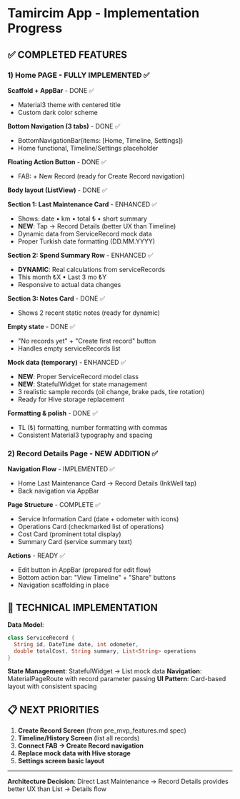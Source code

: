 # Tamircim App - Implementation Progress

## ✅ COMPLETED FEATURES

### 1) Home PAGE - FULLY IMPLEMENTED ✅

**Scaffold + AppBar** - DONE ✅
- Material3 theme with centered title
- Custom dark color scheme

**Bottom Navigation (3 tabs)** - DONE ✅
- BottomNavigationBar(items: [Home, Timeline, Settings])
- Home functional, Timeline/Settings placeholder

**Floating Action Button** - DONE ✅
- FAB: + New Record (ready for Create Record navigation)

**Body layout (ListView)** - DONE ✅

**Section 1: Last Maintenance Card** - ENHANCED ✅
- Shows: date • km • total ₺ • short summary
- **NEW**: Tap → Record Details (better UX than Timeline)
- Dynamic data from ServiceRecord mock data
- Proper Turkish date formatting (DD.MM.YYYY)

**Section 2: Spend Summary Row** - ENHANCED ✅
- **DYNAMIC**: Real calculations from serviceRecords
- This month ₺X • Last 3 mo ₺Y
- Responsive to actual data changes

**Section 3: Notes Card** - DONE ✅
- Shows 2 recent static notes (ready for dynamic)

**Empty state** - DONE ✅
- "No records yet" + "Create first record" button
- Handles empty serviceRecords list

**Mock data (temporary)** - ENHANCED ✅
- **NEW**: Proper ServiceRecord model class
- **NEW**: StatefulWidget for state management
- 3 realistic sample records (oil change, brake pads, tire rotation)
- Ready for Hive storage replacement

**Formatting & polish** - DONE ✅
- TL (₺) formatting, number formatting with commas
- Consistent Material3 typography and spacing

### 2) Record Details Page - NEW ADDITION ✅

**Navigation Flow** - IMPLEMENTED ✅
- Home Last Maintenance Card → Record Details (InkWell tap)
- Back navigation via AppBar

**Page Structure** - COMPLETE ✅
- Service Information Card (date + odometer with icons)
- Operations Card (checkmarked list of operations)
- Cost Card (prominent total display)
- Summary Card (service summary text)

**Actions** - READY ✅
- Edit button in AppBar (prepared for edit flow)
- Bottom action bar: "View Timeline" + "Share" buttons
- Navigation scaffolding in place

## 🔧 TECHNICAL IMPLEMENTATION

**Data Model**:
```dart
class ServiceRecord {
  String id, DateTime date, int odometer,
  double totalCost, String summary, List<String> operations
}
```

**State Management**: StatefulWidget → List<ServiceRecord> mock data
**Navigation**: MaterialPageRoute with record parameter passing
**UI Pattern**: Card-based layout with consistent spacing

## 📋 NEXT PRIORITIES

1. **Create Record Screen** (from pre_mvp_features.md spec)
2. **Timeline/History Screen** (list all records)
3. **Connect FAB → Create Record navigation**
4. **Replace mock data with Hive storage**
5. **Settings screen basic layout**

---
**Architecture Decision**: Direct Last Maintenance → Record Details provides better UX than List → Details flow
